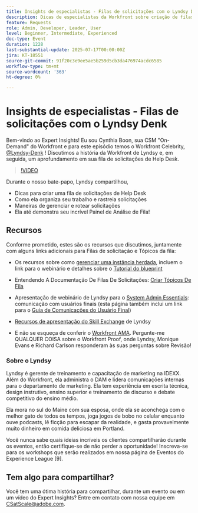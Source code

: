 ```yaml
---
title: Insights de especialistas - Filas de solicitações com o Lyndsy Denk
description: Dicas de especialistas da Workfront sobre criação de filas de Help Desk, solicitações de roteamento e insights de painel com Lyndsy Denk.
feature: Requests
role: Admin, Developer, Leader, User
level: Beginner, Intermediate, Experienced
doc-type: Event
duration: 1228
last-substantial-update: 2025-07-17T00:00:00Z
jira: KT-18551
source-git-commit: 91f20c3e9ee5ae5b259d5cb3da476974acdc6585
workflow-type: tm+mt
source-wordcount: '363'
ht-degree: 0%

---
```



# Insights de especialistas - Filas de solicitações com o Lyndsy Denk

Bem-vindo ao Expert Insights!  Eu sou Cynthia Boon, sua CSM &quot;On-Demand&quot; do Workfront e para este episódio temos o Workfront Celebrity, [@Lyndsy-Denk](https://experienceleaguecommunities.adobe.com/t5/user/viewprofilepage/user-id/17573167) ! Discutimos a história da Workfront de Lyndsy e, em seguida, um aprofundamento em sua fila de solicitações de Help Desk.

>[!VIDEO](https://video.tv.adobe.com/v/3465272/?learn=on&enablevpops)

Durante o nosso bate-papo, Lyndsy compartilhou,

* Dicas para criar uma fila de solicitações de Help Desk
* Como ela organiza seu trabalho e rastreia solicitações
* Maneiras de gerenciar e rotear solicitações
* Ela até demonstra seu incrível Painel de Análise de Fila!

## Recursos

Conforme prometido, estes são os recursos que discutimos, juntamente com alguns links adicionais para Filas de solicitação e Tópicos da fila:

* Os recursos sobre como [gerenciar uma instância herdada](https://experienceleague.adobe.com/en/docs/workfront-learn/tutorials-workfront/administration-and-setup/system-perfomance-and-maintenance/take-charge-of-an-existing-workfront-instance), incluem o link para o webinário e detalhes sobre o [Tutorial do blueprint](https://experienceleague.adobe.com/pt-br/docs/workfront-learn/tutorials-workfront/manage-work/request-queues/understand-request-queues)

* Entendendo A Documentação De Filas De Solicitações: [Criar Tópicos De Fila](https://experienceleague.adobe.com/en/docs/workfront/using/manage-work/requests/create-and-manage-request-queues/create-queue-topics)

* Apresentação de webinário de Lyndsy para o [System Admin Essentials](https://experienceleaguecommunities.adobe.com/t5/workfront-discussions/webinar-system-admin-essentials-communicating-with-end-users/td-p/606096): comunicação com usuários finais (esta página também inclui um link para o [Guia de Comunicações do Usuário Final](https://experienceleaguecommunities.adobe.com/t5/workfront-blogs/introducing-the-end-user-communications-cookbook/ba-p/607439))

* [Recursos de apresentação do Skill Exchange](https://experienceleaguecommunities.adobe.com/t5/workfront-discussions/event-follow-up-november-2024-skill-exchange-workfront-process/m-p/726841#M3642) de Lyndsy

* E não se esqueça de conferir o [Workfront AMA](https://experienceleaguecommunities.adobe.com/t5/workfront-events/workfront-ama-ask-me-anything-about-workfront-proof/ev-p/748798). Pergunte-me QUALQUER COISA sobre o Workfront Proof, onde Lyndsy, Monique Evans e Richard Carlson responderam às suas perguntas sobre Revisão!

### Sobre o Lyndsy

Lyndsy é gerente de treinamento e capacitação de marketing na IDEXX. Além do Workfront, ela administra o DAM e lidera comunicações internas para o departamento de marketing. Ela tem experiência em escrita técnica, design instrutivo, ensino superior e treinamento de discurso e debate competitivo do ensino médio.

Ela mora no sul do Maine com sua esposa, onde ela se aconchega com o melhor gato de todos os tempos, joga jogos de bobo no celular enquanto ouve podcasts, lê ficção para escapar da realidade, e gasta provavelmente muito dinheiro em comida deliciosa em Portland.

Você nunca sabe quais ideias incríveis os clientes compartilharão durante os eventos, então certifique-se de não perder a oportunidade!  Inscreva-se para os workshops que serão realizados em nossa página de Eventos do Experience League [9].

## Tem algo para compartilhar?

Você tem uma ótima história para compartilhar, durante um evento ou em um vídeo do Expert Insights? Entre em contato com nossa equipe em [CSatScale@adobe.com](mailto:CSatScale@adobe.com).


